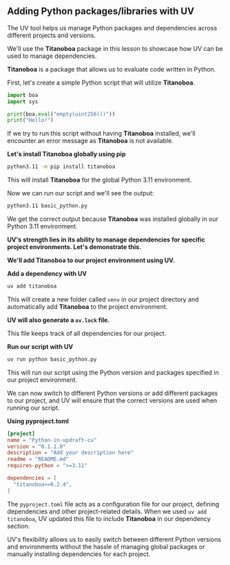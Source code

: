 ## Adding Python packages/libraries with UV

The UV tool helps us manage Python packages and dependencies across different projects and versions. 

We'll use the **Titanoboa** package in this lesson to showcase how UV can be used to manage dependencies. 

**Titanoboa** is a package that allows us to evaluate code written in Python. 

First, let's create a simple Python script that will utilize **Titanoboa**.
```python
import boa
import sys

print(boa.eval("empty(uint256())"))
print("Hello!")
```

If we try to run this script without having **Titanoboa** installed, we'll encounter an error message as **Titanoboa** is not available.  

**Let's install Titanoboa globally using pip** 
```bash
python3.11 -m pip install titanoboa
```

This will install **Titanoboa** for the global Python 3.11 environment.

Now we can run our script and we'll see the output:
```bash
python3.11 basic_python.py
```

We get the correct output because **Titanoboa** was installed globally in our Python 3.11 environment.

**UV's strength lies in its ability to manage dependencies for specific project environments. Let's demonstrate this.**

**We'll add Titanoboa to our project environment using UV.**

**Add a dependency with UV**
```bash
uv add titanoboa
```

This will create a new folder called `venv` in our project directory and automatically add **Titanoboa** to the project environment. 

**UV will also generate a `uv.lock` file.**

This file keeps track of all dependencies for our project. 

**Run our script with UV**
```bash
uv run python basic_python.py
```

This will run our script using the Python version and packages specified in our project environment.

We can now switch to different Python versions or add different packages to our project, and UV will ensure that the correct versions are used when running our script.

**Using pyproject.toml**
```toml
[project]
name = "Python-in-updraft-cu"
version = "0.1.1.0"
description = "Add your description here"
readme = "README.md"
requires-python = ">=3.11"

dependencies = [
  "titanoboa>=0.2.4",
]
```

The `pyproject.toml` file acts as a configuration file for our project, defining dependencies and other project-related details. When we used `uv add titanoboa`, UV updated this file to include **Titanoboa** in our dependency section. 

UV's flexibility allows us to easily switch between different Python versions and environments without the hassle of managing global packages or manually installing dependencies for each project.
